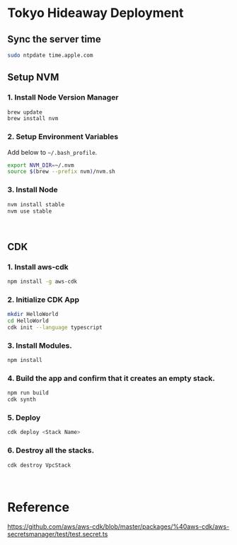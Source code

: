 # Tokyo Hideaway Deployment

## Sync the server time

```bash
sudo ntpdate time.apple.com
```

## Setup NVM

### 1. Install Node Version Manager

```bash
brew update
brew install nvm
```

### 2. Setup Environment Variables

Add below to `~/.bash_profile`.

```bash
export NVM_DIR=~/.nvm
source $(brew --prefix nvm)/nvm.sh
```

### 3. Install Node

```bash
nvm install stable
nvm use stable
```

&nbsp;

## CDK

### 1. Install aws-cdk
```bash
npm install -g aws-cdk
```

### 2. Initialize CDK App
```bash
mkdir HelloWorld
cd HelloWorld
cdk init --language typescript
```

### 3. Install Modules.
```bash
npm install
```

### 4. Build the app and confirm that it creates an empty stack.
```bash
npm run build
cdk synth
```

### 5. Deploy
```bash
cdk deploy <Stack Name>
```

### 6. Destroy all the stacks.
```bash
cdk destroy VpcStack
```

&nbsp;

# Reference
https://github.com/aws/aws-cdk/blob/master/packages/%40aws-cdk/aws-secretsmanager/test/test.secret.ts
